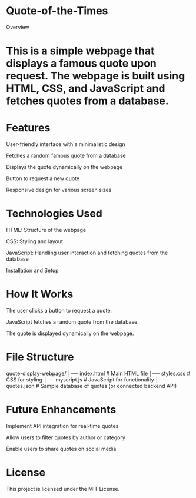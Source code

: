 # Quote-of-the-Times
Overview

# This is a simple webpage that displays a famous quote upon request. The webpage is built using HTML, CSS, and JavaScript and fetches quotes from a database.

# Features

User-friendly interface with a minimalistic design

Fetches a random famous quote from a database

Displays the quote dynamically on the webpage

Button to request a new quote

Responsive design for various screen sizes

# Technologies Used

HTML: Structure of the webpage

CSS: Styling and layout

JavaScript: Handling user interaction and fetching quotes from the database

Installation and Setup


# How It Works

The user clicks a button to request a quote.

JavaScript fetches a random quote from the database.

The quote is displayed dynamically on the webpage.

# File Structure

quote-display-webpage/
│── index.html       # Main HTML file
│── styles.css       # CSS for styling
│── myscript.js        # JavaScript for functionality
│── quotes.json      # Sample database of quotes (or connected backend API)

# Future Enhancements

Implement API integration for real-time quotes

Allow users to filter quotes by author or category

Enable users to share quotes on social media

# License

This project is licensed under the MIT License.